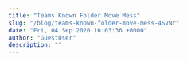 ```yaml
---
title: "Teams Known Folder Move Mess"
slug: "/blog/teams-known-folder-move-mess-4SVNr"
date: "Fri, 04 Sep 2020 16:03:36 +0000"
author: "GuestUser"
description: ""
---
```


